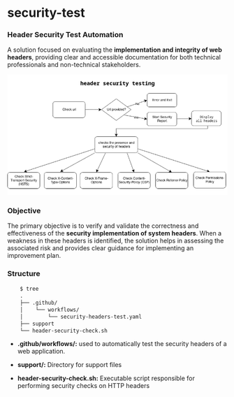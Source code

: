 # security-test

### **Header Security Test Automation**

A solution focused on evaluating the **implementation and integrity of web headers**, providing clear and accessible documentation for both technical professionals and non-technical stakeholders.

![Diagram](support/security-test-diagram.drawio.png)

### **Objective**

The primary objective is to verify and validate the correctness and effectiveness of the **security implementation of system headers**. When a weakness in these headers is identified, the solution helps in assessing the associated risk and provides clear guidance for implementing an improvement plan.

### **Structure**

```shell
    $ tree
    .
    ├── .github/
    │    └── workflows/
    │        └── security-headers-test.yaml
    ├── support
    └── header-security-check.sh
```

* **.github/workflows/:** used to automatically test the security headers of a web application.

* **support/:** Directory for support files

* **header-security-check.sh:** Executable script responsible for performing security checks on HTTP headers